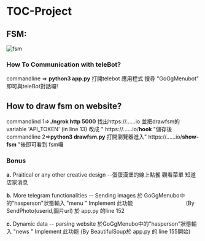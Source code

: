 # TOC-Project

## FSM:
![fsm](https://i.imgur.com/n7iFLqi.png)


###  How To Communication with teleBot?
commandline => **python3 app.py**
打開telebot 應用程式 搜尋 "GoGgMenubot" 即可與teleBot對話囉!

## How to draw fsm on website?
commandlind 1=>**./ngrok http 5000**
找出https://......io
並把drawfsm的variable 'API_TOKEN'  (in line 13) 改成 " https://......io/**hook**  "儲存後
commandline 2=>**python3 drawfsm.py**
打開瀏覽器進入" https://......io/**show-fsm** "後即可看到 fsm囉

### Bonus
**a.** Praitical or any other creative design --蛋蛋漢堡的線上點餐 觀看菜單 知道店家消息

**b.** More telegram functionalities -- Sending images 於 GoGgMenubo中的"hasperson"狀態輸入 "menu " Implement 此功能
                                    (By SendPhoto(userid,圖片url) 於 app.py 的line 152

**c.** Dynamic data -- parsing website 於GoGgMenubo中的"hasperson"狀態輸入 "news " Implement 此功能 
                   (By BeautifulSoup於 app.py 的 line 155開始)
